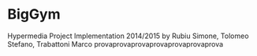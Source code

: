 # BigGym
Hypermedia Project Implementation 2014/2015 by Rubiu Simone, Tolomeo Stefano, Trabattoni Marco 
provaprovaprovaprovaprovaprovaprova